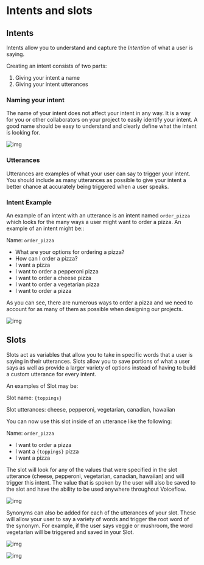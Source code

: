 # Intents and slots 



## Intents 

Intents allow you to understand and capture the *Intention* of what a user is saying.

Creating an intent consists of two parts:

1. Giving your intent a name
2. Giving your intent utterances

### Naming your intent

The name of your intent does not affect your intent in any way. It is a way for you or other collaborators on your project to easily identify your intent. A good name should be easy to understand and clearly define what the intent is looking for.

![img](https://i.imgur.com/9ohSsSU.png)

### Utterances

Utterances are examples of what your user can say to trigger your intent. You should include as many utterances as possible to give your intent a better chance at accurately being triggered when a user speaks.

### Intent Example

An example of an intent with an utterance is an intent named `order_pizza` which looks for the many ways a user might want to order a pizza. An example of an intent might be::

Name: `order_pizza`

- What are your options for ordering a pizza?
- How can I order a pizza?
- I want a pizza
- I want to order a pepperoni pizza
- I want to order a cheese pizza
- I want to order a vegetarian pizza
- I want to order a pizza

As you can see, there are numerous ways to order a pizza and we need to account for as many of them as possible when designing our projects.

![img](https://i.imgur.com/AAbTBe8.png)

## Slots

Slots act as variables that allow you to take in specific words that a user is saying in their utterances. Slots allow you to save portions of what a user says as well as provide a larger variety of options instead of having to build a custom utterance for every intent.

An examples of Slot may be:

Slot name: `{toppings}`

Slot utterances: cheese, pepperoni, vegetarian, canadian, hawaiian

You can now use this slot inside of an utterance like the following:

Name: `order_pizza`

- I want to order a pizza
- I want a `{toppings}` pizza
- I want a pizza

The slot will look for any of the values that were specified in the slot utterance (cheese, pepperoni, vegetarian, canadian, hawaiian) and will trigger this intent. The value that is spoken by the user will also be saved to the slot and have the ability to be used anywhere throughout Voiceflow.

![img](https://i.imgur.com/Rp5QBkc.png)


Synonyms can also be added for each of the utterances of your slot. These will allow your user to say a variety of words and trigger the root word of the synonym. For example, if the user says veggie or mushroom, the word vegetarian will be triggered and saved in your Slot.

![img](https://i.imgur.com/5dvuF5T.png)

![img](https://i.imgur.com/JHFgdQd.png)






